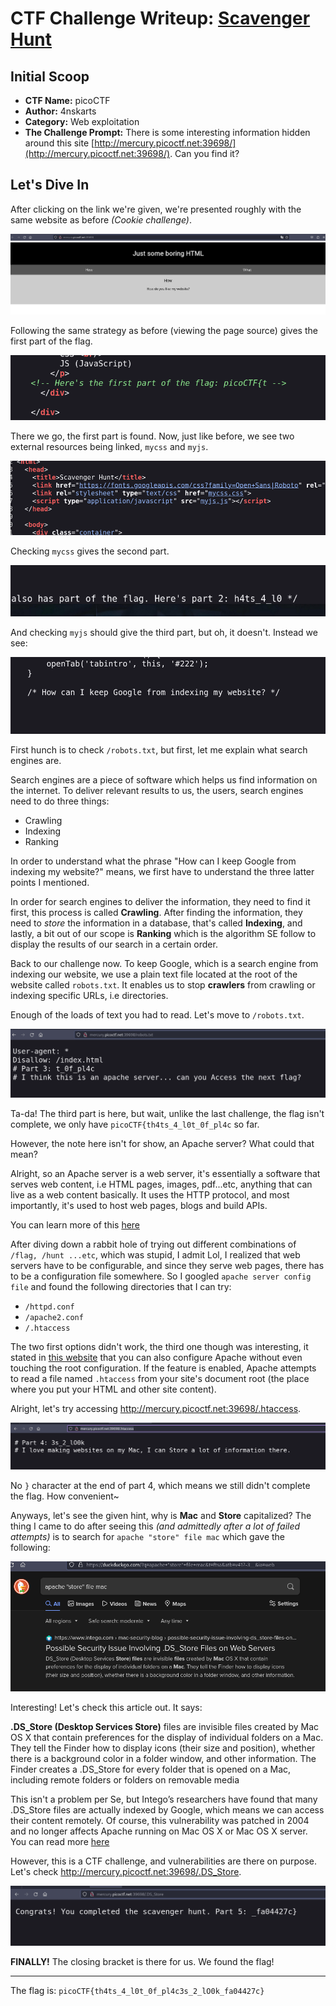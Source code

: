 # CTF Challenge Writeup: [Scavenger Hunt](http://mercury.picoctf.net:39698/)

## Initial Scoop

- **CTF Name:** picoCTF
- **Author:** 4nskarts 
- **Category:** Web exploitation
- **The Challenge Prompt:** There is some interesting information hidden around this site [http://mercury.picoctf.net:39698/](http://mercury.picoctf.net:39698/). Can you find it?

## Let's Dive In

After clicking on the link we're given, we're presented roughly with the same website as before *(Cookie challenge)*.

![Website Screenshot](../../../screenshots/Pasted%20image%2020240311063747.png)

Following the same strategy as before (viewing the page source) gives the first part of the flag.

![First Part of Flag](../../../screenshots/Pasted%20image%2020240311063827.png)

There we go, the first part is found. Now, just like before, we see two external resources being linked, `mycss` and `myjs`.

![External Resources](../../../screenshots/Pasted%20image%2020240311063903.png)

Checking `mycss` gives the second part.

![Second Part of Flag](../../../screenshots/Pasted%20image%2020240311063934.png)

And checking `myjs` should give the third part, but oh, it doesn't. Instead we see:

![myjs Content](../../../screenshots/Pasted%20image%2020240311064026.png)

First hunch is to check `/robots.txt`, but first, let me explain what search engines are.

Search engines are a piece of software which helps us find information on the internet. To deliver relevant results to us, the users, search engines need to do three things:
- Crawling
- Indexing
- Ranking

In order to understand what the phrase "How can I keep Google from indexing my website?" means, we first have to understand the three latter points I mentioned.

In order for search engines to deliver the information, they need to find it first, this process is called **Crawling**. After finding the information, they need to *store* the information in a database, that's called **Indexing**, and lastly, a bit out of our scope is **Ranking** which is the algorithm SE follow to display the results of our search in a certain order.

Back to our challenge now. To keep Google, which is a search engine from indexing our website, we use a plain text file located at the root of the website called `robots.txt`. It enables us to stop **crawlers** from crawling or indexing specific URLs, i.e directories.

Enough of the loads of text you had to read. Let's move to `/robots.txt`.

![Robots.txt Content](../../../screenshots/Pasted%20image%2020240311072844.png)

Ta-da! The third part is here, but wait, unlike the last challenge, the flag isn't complete, we only have `picoCTF{th4ts_4_l0t_0f_pl4c` so far.

However, the note here isn't for show, an Apache server? What could that mean?

Alright, so an Apache server is a web server, it's essentially a software that serves web content, i.e HTML pages, images, pdf...etc, anything that can live as a web content basically. It uses the HTTP protocol, and most importantly, it's used to host web pages, blogs and build APIs.

You can learn more of this [here](https://www.youtube.com/watch?v=JhpUch6lWMw) 

After diving down a rabbit hole of trying out different combinations of `/flag, /hunt ...etc`, which was stupid, I admit Lol, I realized that web servers have to be configurable, and since they serve web pages, there has to be a configuration file somewhere. So I googled `apache server config file` and found the following directories that I can try:
- `/httpd.conf`
- `/apache2.conf`
- `/.htaccess`

The two first options didn't work, the third one though was interesting, it stated in [this website](https://www.howtogeek.com/devops/how-to-find-your-apache-configuration-folder/) that you can also configure Apache without even touching the root configuration. If the feature is enabled, Apache attempts to read a file named `.htaccess` from your site's document root (the place where you put your HTML and other site content).

Alright, let's try accessing http://mercury.picoctf.net:39698/.htaccess.

![.htaccess Content](../../../screenshots/Pasted%20image%2020240311080849.png)

No `}` character at the end of part 4, which means we still didn't complete the flag. How convenient~

Anyways, let's see the given hint, why is **Mac** and **Store** capitalized? The thing I came to do after seeing this *(and admittedly after a lot of failed attempts)* is to search for `apache "store" file mac` which gave the following:

![Search Results](../../../screenshots/Pasted%20image%2020240311082625.png)

Interesting! Let's check this article out. It says:

**.DS_Store (Desktop Services Store)** files are invisible files created by Mac OS X that contain preferences for the display of individual folders on a Mac. They tell the Finder how to display icons (their size and position), whether there is a background color in a folder window, and other information. The Finder creates a .DS_Store for every folder that is opened on a Mac, including remote folders or folders on removable media

This isn't a problem per Se, but Intego’s researchers have found that many .DS_Store files are actually indexed by Google, which means we can access their content remotely. Of course, this vulnerability was patched in 2004 and no longer affects Apache running on Mac OS X or Mac OS X server. You can read more [here](https://www.intego.com/mac-security-blog/possible-security-issue-involving-ds_store-files-on-web-servers/)

However, this is a CTF challenge, and vulnerabilities are there on purpose. Let's check http://mercury.picoctf.net:39698/.DS_Store.

![.DS_Store Content](../../../screenshots/Pasted%20image%2020240311083204.png)

**FINALLY!** The closing bracket is there for us. We found the flag! 

---

The flag is: `picoCTF{th4ts_4_l0t_0f_pl4c3s_2_lO0k_fa04427c}`

